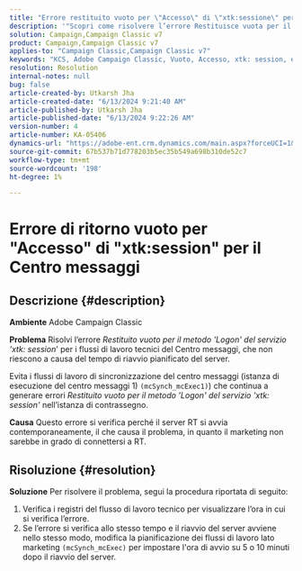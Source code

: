 ```yaml
---
title: "Errore restituito vuoto per \"Accesso\" di \"xtk:sessione\" per il Centro messaggi"
description: '"Scopri come risolvere l’errore Restituisce vuota per il metodo "Logon" del servizio "xtk: session" nell’istanza di contrassegno."'
solution: Campaign,Campaign Classic v7
product: Campaign,Campaign Classic v7
applies-to: "Campaign Classic,Campaign Classic v7"
keywords: "KCS, Adobe Campaign Classic, Vuoto, Accesso, xtk: session, error, Message Center, Flusso di lavoro tecnico"
resolution: Resolution
internal-notes: null
bug: false
article-created-by: Utkarsh Jha
article-created-date: "6/13/2024 9:21:40 AM"
article-published-by: Utkarsh Jha
article-published-date: "6/13/2024 9:22:26 AM"
version-number: 4
article-number: KA-05406
dynamics-url: "https://adobe-ent.crm.dynamics.com/main.aspx?forceUCI=1&pagetype=entityrecord&etn=knowledgearticle&id=9cbecf55-6629-ef11-840b-000d3a37eaf2"
source-git-commit: 67b537b71d778203b5ec35b549a698b310de52c7
workflow-type: tm+mt
source-wordcount: '198'
ht-degree: 1%

---
```


# Errore di ritorno vuoto per &quot;Accesso&quot; di &quot;xtk:session&quot; per il Centro messaggi

## Descrizione {#description}


<b>Ambiente</b>
Adobe Campaign Classic

<b>Problema</b>
Risolvi l’errore *Restituito vuoto per il metodo &#39;Logon&#39; del servizio &#39;xtk: session*&#39; per i flussi di lavoro tecnici del Centro messaggi, che non riescono a causa del tempo di riavvio pianificato del server.

Evita i flussi di lavoro di sincronizzazione del centro messaggi (istanza di esecuzione del centro messaggi 1) `(mcSynch_mcExec1)`) che continua a generare errori *Restituito vuoto per il metodo &#39;Logon&#39; del servizio &#39;xtk: session&#39;* nell’istanza di contrassegno.

<b>Causa</b>
Questo errore si verifica perché il server RT si avvia contemporaneamente, il che causa il problema, in quanto il marketing non sarebbe in grado di connettersi a RT.


## Risoluzione {#resolution}


<b>Soluzione</b>
Per risolvere il problema, segui la procedura riportata di seguito:

1. Verifica i registri del flusso di lavoro tecnico per visualizzare l’ora in cui si verifica l’errore.
2. Se l’errore si verifica allo stesso tempo e il riavvio del server avviene nello stesso modo, modifica la pianificazione dei flussi di lavoro lato marketing `(mcSynch_mcExec)` per impostare l&#39;ora di avvio su 5 o 10 minuti dopo il riavvio del server.

